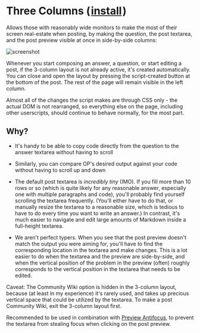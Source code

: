 # Three Columns (&#8202;[install](https://github.com/CertainPerformance/Stack-Exchange-Userscripts/raw/master/Three-Columns/dist/StackThreeColumns.user.js)&#8202;)

Allows those with reasonably wide monitors to make the most of their screen real-estate when posting, by making the question, the post textarea, and the post preview visible at once in side-by-side columns:

![screenshot](https://raw.githubusercontent.com/CertainPerformance/Stack-Exchange-Userscripts/master/Three-Columns/userscript-screenshot.png)

Whenever you start composing an answer, a question, or start editing a post, if the 3-column layout is not already active, it's created automatically. You can close and open the layout by pressing the script-created button at the bottom of the post. The rest of the page will remain visible in the left column.

Almost all of the changes the script makes are through CSS only - the actual DOM is not rearranged, so everything else on the page, including other userscripts, should continue to behave normally, for the most part.

## Why?

* It's handy to be able to copy code directly from the question to the answer textarea without having to scroll

* Similarly, you can compare OP's desired output against your code without having to scroll up and down

* The default post textarea is *incredibly tiny* (IMO). If you fill more than 10 rows or so (which is quite likely for any reasonable answer, especially one with multiple paragraphs and code), you'll probably find yourself scrolling the textarea frequently. (You'll either have to do that, or manually resize the textarea to a reasonable size, which is tedious to have to do every time you want to write an answer.) In contrast, it's much easier to navigate and edit large amounts of Markdown inside a full-height textarea.

* We aren't perfect typers. When you see that the post preview doesn't match the output you were aiming for, you'll have to find the corresponding location in the textarea and make changes. This is a lot easier to do when the textarea and the preview are side-by-side, and when the vertical position of the problem in the preview (often) roughly corresponds to the vertical position in the textarea that needs to be edited.

Caveat: The Community Wiki option is hidden in the 3-column layout, because (at least in my experience) it's rarely used, and takes up precious vertical space that could be utilized by the textarea. To make a post Community Wiki, exit the 3-column layout first.

Recommended to be used in combination with [Preview Antifocus](https://github.com/CertainPerformance/Stack-Exchange-Userscripts/tree/master/Preview-Antifocus), to prevent the textarea from stealing focus when clicking on the post preview.
